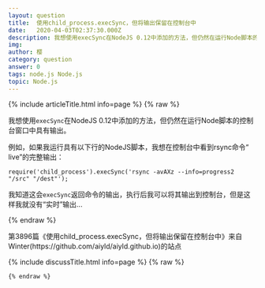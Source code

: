 ```yaml
---
layout: question
title:  使用child_process.execSync，但将输出保留在控制台中
date:   2020-04-03T02:37:30.000Z
description: 我想使用execSync在NodeJS 0.12中添加的方法，但仍然在运行Node脚本的控制台窗口中具有输出。例如，如果我运行具有以下行的NodeJS...
img: 
author: 樱
category: question
answer: 0
tags: node.js Node.js
topic: Node.js
---
```

<div class="article-root">
  <div class="article">
    {% include articleTitle.html info=page %}
    {% raw %}
    <div class="article-content"><p><font style="vertical-align: inherit;"><font style="vertical-align: inherit;">我想使用</font></font><code>execSync</code><font style="vertical-align: inherit;"><font style="vertical-align: inherit;">在NodeJS 0.12中添加</font><font style="vertical-align: inherit;">的</font><font style="vertical-align: inherit;">方法，但仍然在运行Node脚本的控制台窗口中具有输出。</font></font></p>

<p><font style="vertical-align: inherit;"><font style="vertical-align: inherit;">例如，如果我运行具有以下行的NodeJS脚本，我想在控制台中看到rsync命令“ live”的完整输出：</font></font></p>

<pre><code>require('child_process').execSync('rsync -avAXz --info=progress2 "/src" "/dest"');
</code></pre>

<p><font style="vertical-align: inherit;"><font style="vertical-align: inherit;">我知道这会</font></font><code>execSync</code><font style="vertical-align: inherit;"><font style="vertical-align: inherit;">返回命令的输出，执行后我可以将其输出到控制台，但是这样我就没有“实时”输出...</font></font></p></div>
    {% endraw %}
  </div>
  <p class="winter_mark">第3896篇《使用child_process.execSync，但将输出保留在控制台中》来自Winter(https://github.com/aiyld/aiyld.github.io)的站点</p>
  <div class="discuss-wrapper">
    {% include discussTitle.html info=page %}
    {% raw %}
    
    {% endraw %}
  </div>
<div>
